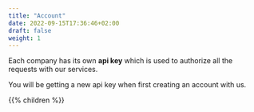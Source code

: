 ```yaml
---
title: "Account"
date: 2022-09-15T17:36:46+02:00
draft: false
weight: 1
---
```


Each company has its own **api key** which is used to authorize all the requests with our services.

You will be getting a new api key when first creating an account with us.

{{% children  %}}